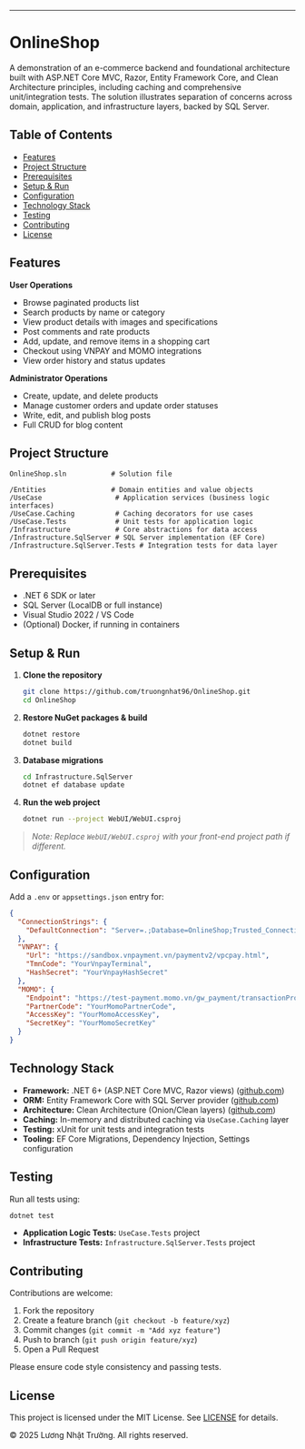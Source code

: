 ---
# OnlineShop

A demonstration of an e-commerce backend and foundational architecture built with ASP.NET Core MVC, Razor, Entity Framework Core, and Clean Architecture principles, including caching and comprehensive unit/integration tests. The solution illustrates separation of concerns across domain, application, and infrastructure layers, backed by SQL Server.

## Table of Contents

* [Features](#features)
* [Project Structure](#project-structure)
* [Prerequisites](#prerequisites)
* [Setup & Run](#setup--run)
* [Configuration](#configuration)
* [Technology Stack](#technology-stack)
* [Testing](#testing)
* [Contributing](#contributing)
* [License](#license)

## Features

**User Operations**

* Browse paginated products list
* Search products by name or category
* View product details with images and specifications
* Post comments and rate products
* Add, update, and remove items in a shopping cart
* Checkout using VNPAY and MOMO integrations
* View order history and status updates

**Administrator Operations**

* Create, update, and delete products
* Manage customer orders and update order statuses
* Write, edit, and publish blog posts
* Full CRUD for blog content

## Project Structure

```
OnlineShop.sln           # Solution file

/Entities                # Domain entities and value objects
/UseCase                  # Application services (business logic interfaces)
/UseCase.Caching          # Caching decorators for use cases
/UseCase.Tests            # Unit tests for application logic
/Infrastructure           # Core abstractions for data access
/Infrastructure.SqlServer # SQL Server implementation (EF Core)
/Infrastructure.SqlServer.Tests # Integration tests for data layer
```

## Prerequisites

* .NET 6 SDK or later
* SQL Server (LocalDB or full instance)
* Visual Studio 2022 / VS Code
* (Optional) Docker, if running in containers

## Setup & Run

1. **Clone the repository**

   ```bash
   git clone https://github.com/truongnhat96/OnlineShop.git
   cd OnlineShop
   ```
2. **Restore NuGet packages & build**

   ```bash
   dotnet restore
   dotnet build
   ```
3. **Database migrations**

   ```bash
   cd Infrastructure.SqlServer
   dotnet ef database update
   ```
4. **Run the web project**

   ```bash
   dotnet run --project WebUI/WebUI.csproj
   ```

> *Note: Replace `WebUI/WebUI.csproj` with your front-end project path if different.*

## Configuration

Add a `.env` or `appsettings.json` entry for:

```json
{
  "ConnectionStrings": {
    "DefaultConnection": "Server=.;Database=OnlineShop;Trusted_Connection=True;"
  },
  "VNPAY": {
    "Url": "https://sandbox.vnpayment.vn/paymentv2/vpcpay.html",
    "TmnCode": "YourVnpayTerminal",
    "HashSecret": "YourVnpayHashSecret"
  },
  "MOMO": {
    "Endpoint": "https://test-payment.momo.vn/gw_payment/transactionProcessor",
    "PartnerCode": "YourMomoPartnerCode",
    "AccessKey": "YourMomoAccessKey",
    "SecretKey": "YourMomoSecretKey"
  }
}
```

## Technology Stack

* **Framework:** .NET 6+ (ASP.NET Core MVC, Razor views)  ([github.com](https://github.com/truongnhat96/OnlineShop))
* **ORM:** Entity Framework Core with SQL Server provider  ([github.com](https://github.com/truongnhat96/OnlineShop))
* **Architecture:** Clean Architecture (Onion/Clean layers)  ([github.com](https://github.com/truongnhat96/OnlineShop))
* **Caching:** In-memory and distributed caching via `UseCase.Caching` layer
* **Testing:** xUnit for unit tests and integration tests
* **Tooling:** EF Core Migrations, Dependency Injection, Settings configuration

## Testing

Run all tests using:

```bash
dotnet test
```

* **Application Logic Tests:** `UseCase.Tests` project
* **Infrastructure Tests:** `Infrastructure.SqlServer.Tests` project

## Contributing

Contributions are welcome:

1. Fork the repository
2. Create a feature branch (`git checkout -b feature/xyz`)
3. Commit changes (`git commit -m "Add xyz feature"`)
4. Push to branch (`git push origin feature/xyz`)
5. Open a Pull Request

Please ensure code style consistency and passing tests.

## License

This project is licensed under the MIT License. See [LICENSE](LICENSE) for details.

© 2025 Lương Nhật Trường. All rights reserved.
